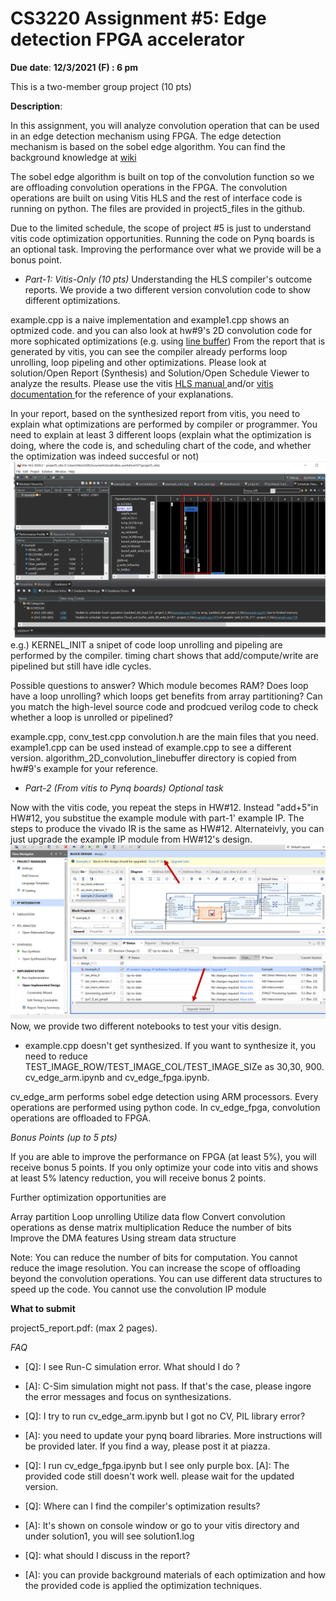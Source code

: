 # CS3220 Assignment #5:  Edge detection FPGA accelerator

**Due date**: **12/3/2021 (F) : 6 pm**

This is a two-member group project (10 pts)

**Description**:

In this assignment, you will analyze convolution operation that can be used in an edge detection mechanism using FPGA. The edge detection mechanism is based on the sobel edge algorithm. You can find the background knowledge at <a href="https://en.wikipedia.org/wiki/Sobel_operator"> wiki </a>

The sobel edge algorithm is built on top of the convolution function so we are offloading convolution operations in the FPGA. The convolution operations are built on using Vitis HLS and the rest of interface code is running on python. 
The files are provided in project5_files in the github. 

Due to the limited schedule, the scope of project #5 is just to understand vitis code optimization opportunities.  Running the code on Pynq boards is an optional task. 
Improving the performance over what we provide will be a bonus point. 


* *Part-1: Vitis-Only (10 pts)*  Understanding the HLS compiler's outcome reports. We provide a two different version convolution code to show different optimizations. 

example.cpp is a naive implementation and example1.cpp shows an optmized code.  and you can also look at hw#9's 2D convolution code for more sophicated optimizations (e.g. using <a href="https://basile.be/2019/03/18/a-tutorial-on-non-separable-2d-convolutions-in-vivado-hls/"> line buffer</a>)  From the report that is generated by vitis, you can see the compiler already performs loop unrolling, loop pipeling and other optimizations. Please look at solution/Open Report (Synthesis) and Solution/Open Schedule Viewer to analyze the results. Please use the vitis <a href="https://www.xilinx.com/support/documentation/sw_manuals/xilinx2019_2/ug1393-vitis-application-acceleration.pdf"> HLS manual </a> and/or <a href="https://www.xilinx.com/html_docs/xilinx2021_1/vitis_doc/vitis_hls_optimization_techniques.html?hl=2d%2Cfilter"> vitis documentation </a> for the reference of your explanations. 


In your report, based on the synthesized report from vitis, you need to explain what optimizations are performed by compiler or programmer. 
  You need to explain at least 3 different loops (explain what the optimization is doing, where the code is, and scheduling chart of the code, and whether the optimization was indeed succesful or not) 
<img src="figs/vitis_dynamic_schedule.png"> 
e.g.) 
KERNEL_INIT
a snipet of code 
loop unrolling and pipeling are performed by the compiler. 
timing chart shows that add/compute/write are pipelined but still have idle cycles. 

Possible questions to answer? Which module becomes RAM? Does loop have a loop unrolling? which loops get benefits from array partitioning? Can you match the high-level source code and prodcued verilog code to check whether a loop is unrolled or pipelined? 



example.cpp, conv_test.cpp convolution.h are the main files that you need. example1.cpp can be used instead of example.cpp to see a different version. 
algorithm_2D_convolution_linebuffer directory is copied from hw#9's example for your reference. 

* *Part-2 (From vitis to Pynq boards) Optional task*

Now with the vitis code, you repeat the steps in HW#12. Instead "add+5"in HW#12, you substitue the example module with part-1' example IP. The steps to produce the vivado IR is the same as HW#12. Alternateivly, you can just upgrade the example IP module from HW#12's design. 
 <img src="figs/upgrade_ip.png">
Now, we provide two different notebooks to test your vitis design. 

* example.cpp doesn't get synthesized. If you want to synthesize it, you need to reduce TEST_IMAGE_ROW/TEST_IMAGE_COL/TEST_IMAGE_SIZe as 30,30, 900. 
cv_edge_arm.ipynb and cv_edge_fpga.ipynb. 

cv_edge_arm performs sobel edge detection using ARM processors. Every operations are performed using python code. 
In cv_edge_fpga, convolution operations are offloaded to FPGA. 


*Bonus Points (up to 5 pts)*

If you are able to improve the performance on FPGA (at least 5%), you will receive bonus 5 points. If you only optimize your code into vitis and shows at least 5% latency reduction, you will receive bonus 2 points. 

Further optimization opportunities are 

Array partition 
Loop unrolling 
Utilize data flow 
Convert convolution operations as dense matrix multiplication 
Reduce the number of bits 
Improve the DMA features 
Using stream data structure 

Note: 
You can reduce the number of bits for computation. 
You cannot reduce the image resolution. 
You can increase the scope of offloading beyond the convolution operations. 
You can use different data structures to speed up the code. 
You cannot use the convolution IP module 


**What to submit** 
 
project5_report.pdf: (max 2 pages). 



*FAQ* 

* [Q]: I see Run-C simulation error. What should I do ? 
* [A]: C-Sim simulation might not pass. If that's the case, please ingore the error messages and focus on synthesizations. 


* [Q]: I try to run cv_edge_arm.ipynb but I got no CV, PIL library error? 
* [A]: you need to update your pynq board libraries. More instructions will be provided later. If you find a way, please post it at piazza. 


* [Q]: I run cv_edge_fpga.ipynb but I see only purple box. 
 [A]: The provided code still doesn't work well. please wait for the updated version. 


* [Q]: Where can I find the compiler's optimization results? 
* [A]: It's shown on console window or go to your vitis directory and under solution1, you will see solution1.log 


* [Q]: what should I discuss in the report? 
* [A]: you can provide background materials of each optimization and how the provided code is applied the optimization techniques. 

